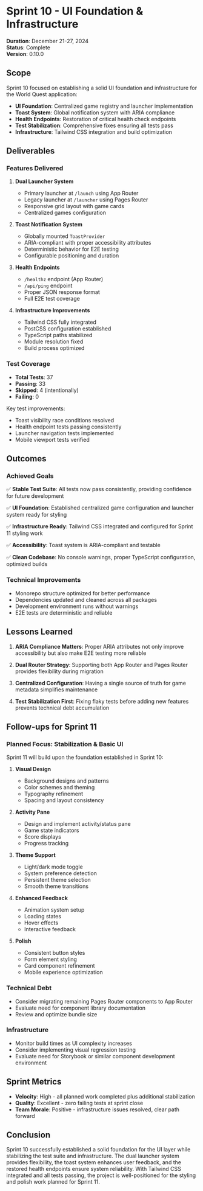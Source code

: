 # Sprint 10 - UI Foundation & Infrastructure

**Duration**: December 21-27, 2024  
**Status**: Complete  
**Version**: 0.10.0

## Scope

Sprint 10 focused on establishing a solid UI foundation and infrastructure for the World Quest application:

- **UI Foundation**: Centralized game registry and launcher implementation
- **Toast System**: Global notification system with ARIA compliance
- **Health Endpoints**: Restoration of critical health check endpoints
- **Test Stabilization**: Comprehensive fixes ensuring all tests pass
- **Infrastructure**: Tailwind CSS integration and build optimization

## Deliverables

### Features Delivered

1. **Dual Launcher System**
   - Primary launcher at `/launch` using App Router
   - Legacy launcher at `/launcher` using Pages Router
   - Responsive grid layout with game cards
   - Centralized games configuration

2. **Toast Notification System**
   - Globally mounted `ToastProvider`
   - ARIA-compliant with proper accessibility attributes
   - Deterministic behavior for E2E testing
   - Configurable positioning and duration

3. **Health Endpoints**
   - `/healthz` endpoint (App Router)
   - `/api/ping` endpoint
   - Proper JSON response format
   - Full E2E test coverage

4. **Infrastructure Improvements**
   - Tailwind CSS fully integrated
   - PostCSS configuration established
   - TypeScript paths stabilized
   - Module resolution fixed
   - Build process optimized

### Test Coverage

- **Total Tests**: 37
- **Passing**: 33
- **Skipped**: 4 (intentionally)
- **Failing**: 0

Key test improvements:
- Toast visibility race conditions resolved
- Health endpoint tests passing consistently
- Launcher navigation tests implemented
- Mobile viewport tests verified

## Outcomes

### Achieved Goals

✅ **Stable Test Suite**: All tests now pass consistently, providing confidence for future development

✅ **UI Foundation**: Established centralized game configuration and launcher system ready for styling

✅ **Infrastructure Ready**: Tailwind CSS integrated and configured for Sprint 11 styling work

✅ **Accessibility**: Toast system is ARIA-compliant and testable

✅ **Clean Codebase**: No console warnings, proper TypeScript configuration, optimized builds

### Technical Improvements

- Monorepo structure optimized for better performance
- Dependencies updated and cleaned across all packages
- Development environment runs without warnings
- E2E tests are deterministic and reliable

## Lessons Learned

1. **ARIA Compliance Matters**: Proper ARIA attributes not only improve accessibility but also make E2E testing more reliable

2. **Dual Router Strategy**: Supporting both App Router and Pages Router provides flexibility during migration

3. **Centralized Configuration**: Having a single source of truth for game metadata simplifies maintenance

4. **Test Stabilization First**: Fixing flaky tests before adding new features prevents technical debt accumulation

## Follow-ups for Sprint 11

### Planned Focus: Stabilization & Basic UI

Sprint 11 will build upon the foundation established in Sprint 10:

1. **Visual Design**
   - Background designs and patterns
   - Color schemes and theming
   - Typography refinement
   - Spacing and layout consistency

2. **Activity Pane**
   - Design and implement activity/status pane
   - Game state indicators
   - Score displays
   - Progress tracking

3. **Theme Support**
   - Light/dark mode toggle
   - System preference detection
   - Persistent theme selection
   - Smooth theme transitions

4. **Enhanced Feedback**
   - Animation system setup
   - Loading states
   - Hover effects
   - Interactive feedback

5. **Polish**
   - Consistent button styles
   - Form element styling
   - Card component refinement
   - Mobile experience optimization

### Technical Debt

- Consider migrating remaining Pages Router components to App Router
- Evaluate need for component library documentation
- Review and optimize bundle size

### Infrastructure

- Monitor build times as UI complexity increases
- Consider implementing visual regression testing
- Evaluate need for Storybook or similar component development environment

## Sprint Metrics

- **Velocity**: High - all planned work completed plus additional stabilization
- **Quality**: Excellent - zero failing tests at sprint close
- **Team Morale**: Positive - infrastructure issues resolved, clear path forward

## Conclusion

Sprint 10 successfully established a solid foundation for the UI layer while stabilizing the test suite and infrastructure. The dual launcher system provides flexibility, the toast system enhances user feedback, and the restored health endpoints ensure system reliability. With Tailwind CSS integrated and all tests passing, the project is well-positioned for the styling and polish work planned for Sprint 11.